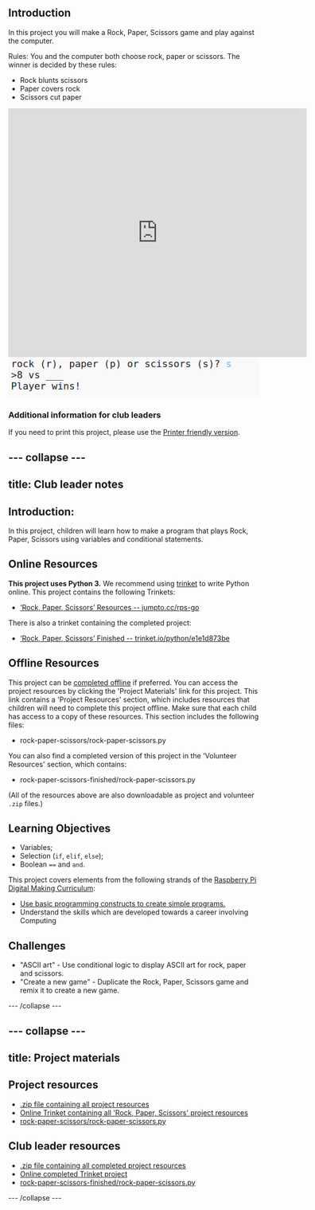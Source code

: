 ## Introduction

In this project you will make a Rock, Paper, Scissors game and play against the computer.  

Rules: You and the computer both choose rock, paper or scissors. The winner is decided by these rules:

+ Rock blunts scissors
+ Paper covers rock
+ Scissors cut paper

<div class="trinket">
  <iframe src="https://trinket.io/embed/python/e1e1d873be?outputOnly=true&start=result" width="600" height="500" frameborder="0" marginwidth="0" marginheight="0" allowfullscreen>
  </iframe>
  <img src="images/rps-final.png">
</div>

### Additional information for club leaders

If you need to print this project, please use the [Printer friendly version](https://projects.raspberry-pi.org/en/projects/rock-paper-scissors/print).


--- collapse ---
---
title: Club leader notes
---


## Introduction:
In this project, children will learn how to make a program that plays Rock, Paper, Scissors using variables and conditional statements. 

## Online Resources

__This project uses Python 3.__ We recommend using [trinket](https://trinket.io/) to write Python online. This project contains the following Trinkets:

+ [‘Rock, Paper, Scissors’ Resources -- jumpto.cc/rps-go](http://jumpto.cc/rps-go)

There is also a trinket containing the completed project:

+ [‘Rock, Paper, Scissors’ Finished -- trinket.io/python/e1e1d873be](https://trinket.io/python/e1e1d873be)

## Offline Resources
This project can be [completed offline](https://www.codeclubprojects.org/en-GB/resources/python-working-offline/) if preferred. You can access the project resources by clicking the 'Project Materials' link for this project. This link contains a 'Project Resources' section, which includes resources that children will need to complete this project offline. Make sure that each child has access to a copy of these resources. This section includes the following files:

+ rock-paper-scissors/rock-paper-scissors.py

You can also find a completed version of this project in the 'Volunteer Resources' section, which contains:

+ rock-paper-scissors-finished/rock-paper-scissors.py

(All of the resources above are also downloadable as project and volunteer `.zip` files.)

## Learning Objectives
+ Variables;
+ Selection (`if`, `elif`, `else`); 
+ Boolean `==` and `and`.

This project covers elements from the following strands of the [Raspberry Pi Digital Making Curriculum](http://rpf.io/curriculum):

+ [Use basic programming constructs to create simple programs.](https://www.raspberrypi.org/curriculum/programming/creator)
+ Understand the skills which are developed towards a career involving Computing

## Challenges
+ "ASCII art" - Use conditional logic to display ASCII art for rock, paper and scissors. 
+ "Create a new game" - Duplicate the Rock, Paper, Scissors game and remix it to create a new game. 

--- /collapse ---


--- collapse ---
---
title: Project materials
---
## Project resources
* [.zip file containing all project resources](resources/rock-paper-scissors-project-resources.zip)
* [Online Trinket containing all 'Rock, Paper, Scissors' project resources](http://jumpto.cc/rps-go)
* [rock-paper-scissors/rock-paper-scissors.py](resources/rock-paper-scissors-rock-paper-scissors.py)

## Club leader resources
* [.zip file containing all completed project resources](resources/rock-paper-scissors-volunteer-resources.zip)
* [Online completed Trinket project](https://trinket.io/python/e1e1d873be)
* [rock-paper-scissors-finished/rock-paper-scissors.py](resources/rock-paper-scissors-finished-rock-paper-scissors.py)

--- /collapse ---
